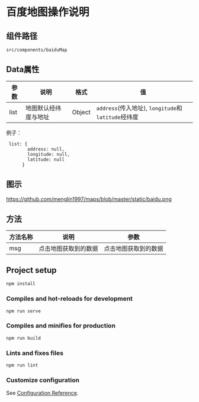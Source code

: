 
# 百度地图操作说明
## 组件路径
` src/components/baiduMap `
## Data属性
| 参数 | 说明 | 格式 | 值 |
| ------ | ------ | ------ | ------ |
| list| 地图默认经纬度与地址 | Object | `address`(传入地址), `longitude`和`latitude`经纬度 |

例子：
````
 list: {
        address: null,
        longitude: null,
        latitude: null
      }
````
## 图示
https://github.com/menglin1997/maps/blob/master/static/baidu.png
## 方法
| 方法名称 | 说明 | 参数 |
| ------ | ------ | ------ |
| msg| 点击地图获取到的数据 | 点击地图获取到的数据 |


## Project setup
```
npm install
```

### Compiles and hot-reloads for development
```
npm run serve
```

### Compiles and minifies for production
```
npm run build
```

### Lints and fixes files
```
npm run lint
```

### Customize configuration
See [Configuration Reference](https://cli.vuejs.org/config/).
